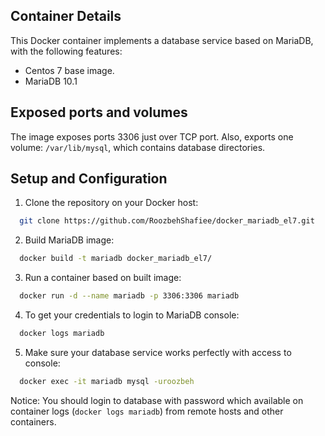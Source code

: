 Container Details
----
This Docker container implements a database service based on MariaDB, with the following features:

 * Centos 7 base image.
 * MariaDB 10.1

Exposed ports and volumes
----
The image exposes ports 3306 just over TCP port. Also, exports one volume: `/var/lib/mysql`, which contains database directories.

Setup and Configuration
----

1) Clone the repository on your Docker host:

```bash
  git clone https://github.com/RoozbehShafiee/docker_mariadb_el7.git
```

2) Build MariaDB image:

```bash
  docker build -t mariadb docker_mariadb_el7/
```

3) Run a container based on built image:

```bash
  docker run -d --name mariadb -p 3306:3306 mariadb
```

4) To get your credentials to login to MariaDB console:

```bash
  docker logs mariadb
```

5) Make sure your database service works perfectly with access to console:

```bash
  docker exec -it mariadb mysql -uroozbeh
```

Notice: You should login to database with password which available on container logs (`docker logs mariadb`) from remote hosts and other containers.
